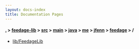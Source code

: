 ```yaml
---
layout: docs-index
title: Documentation Pages
---
```

#### [.](./../../../../../../../index) > [feedage-lib](./../../../../../../index) > [src](./../../../../../index) > [main](./../../../../index) > [java](./../../../index) > [me](./../../index) > [jfenn](./../index) > [feedage](./index) > **/**

- [lib/FeedageLib](lib/FeedageLib)
